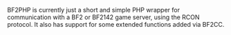 BF2PHP is currently just a short and simple PHP wrapper for communication with a BF2 or BF2142 game server, using the RCON protocol. It also has support for some extended functions added via BF2CC.